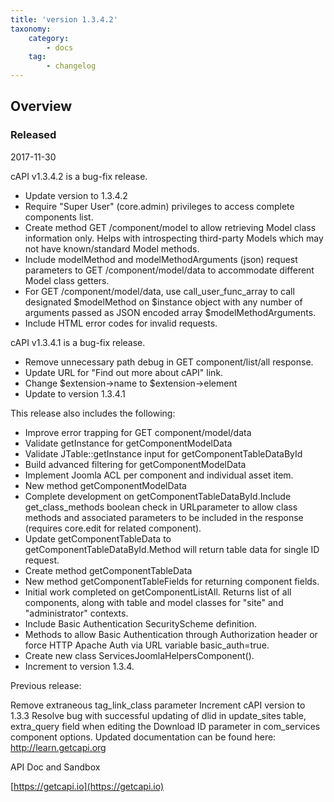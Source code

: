 ```yaml
---
title: 'version 1.3.4.2'
taxonomy:
    category:
        - docs
    tag:
        - changelog
---
```


## Overview
### Released 
2017-11-30

cAPI v1.3.4.2 is a bug-fix release.

* Update version to 1.3.4.2
* Require "Super User" (core.admin) privileges to access complete components list.
* Create method GET /component/model to allow retrieving Model class information only. Helps with introspecting third-party Models which may not have known/standard Model methods.
* Include modelMethod and modelMethodArguments (json) request parameters to GET /component/model/data to accommodate different Model class getters.
* For GET /component/model/data, use call_user_func_array to call designated $modelMethod on $instance object with any number of arguments passed as JSON encoded array $modelMethodArguments.
* Include HTML error codes for invalid requests.

cAPI v1.3.4.1 is a bug-fix release.

* Remove unnecessary path debug in GET component/list/all response.
* Update URL for "Find out more about cAPI" link.
* Change $extension->name to $extension->element
* Update to version 1.3.4.1

This release also includes the following:

* Improve error trapping for GET component/model/data
* Validate getInstance for getComponentModelData
* Validate JTable::getInstance input for getComponentTableDataById
* Build advanced filtering for getComponentModelData
* Implement Joomla ACL per component and individual asset item.
* New method getComponentModelData
* Complete development on getComponentTableDataById.Include get_class_methods boolean check in URLparameter to allow class methods and associated parameters to be included in the response (requires core.edit for related component).
* Update getComponentTableData to getComponentTableDataById.Method will return table data for single ID request.
* Create method getComponentTableData
* New method getComponentTableFields for returning component fields.
* Initial work completed on getComponentListAll. Returns list of all components, along with table and model classes for "site" and "administrator" contexts.
* Include Basic Authentication SecurityScheme definition.
* Methods to allow Basic Authentication through Authorization header or force HTTP Apache Auth via URL variable basic_auth=true.
* Create new class ServicesJoomlaHelpersComponent().
* Increment to version 1.3.4.

Previous release:

Remove extraneous tag_link_class parameter
Increment cAPI version to 1.3.3
Resolve bug with successful updating of dlid in update_sites table, extra_query field when editing the Download ID parameter in com_services component options.
Updated documentation can be found here:
[http://learn.getcapi.org ](http://learn.getcapi.org )

API Doc and Sandbox

[https://getcapi.io](https://getcapi.io)